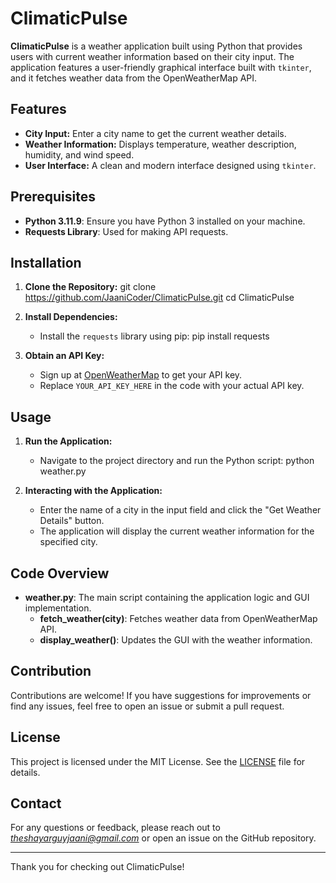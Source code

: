 # ClimaticPulse

**ClimaticPulse** is a weather application built using Python that provides users with current weather information based on their city input. The application features a user-friendly graphical interface built with `tkinter`, and it fetches weather data from the OpenWeatherMap API.

## Features

- **City Input:** Enter a city name to get the current weather details.
- **Weather Information:** Displays temperature, weather description, humidity, and wind speed.
- **User Interface:** A clean and modern interface designed using `tkinter`.

## Prerequisites

- **Python 3.11.9**: Ensure you have Python 3 installed on your machine.
- **Requests Library**: Used for making API requests.

## Installation

1. **Clone the Repository:**
   git clone https://github.com/JaaniCoder/ClimaticPulse.git
   cd ClimaticPulse

2. **Install Dependencies:**
   - Install the `requests` library using pip:
     pip install requests

3. **Obtain an API Key:**
   - Sign up at [OpenWeatherMap](https://home.openweathermap.org/users/sign_up) to get your API key.
   - Replace `YOUR_API_KEY_HERE` in the code with your actual API key.

## Usage

1. **Run the Application:**
   - Navigate to the project directory and run the Python script:
     python weather.py

2. **Interacting with the Application:**
   - Enter the name of a city in the input field and click the "Get Weather Details" button.
   - The application will display the current weather information for the specified city.

## Code Overview

- **weather.py**: The main script containing the application logic and GUI implementation.
  - **fetch_weather(city)**: Fetches weather data from OpenWeatherMap API.
  - **display_weather()**: Updates the GUI with the weather information.


## Contribution

Contributions are welcome! If you have suggestions for improvements or find any issues, feel free to open an issue or submit a pull request.

## License

This project is licensed under the MIT License. See the [LICENSE](LICENSE) file for details.

## Contact

For any questions or feedback, please reach out to *theshayarguyjaani@gmail.com* or open an issue on the GitHub repository.

---

Thank you for checking out ClimaticPulse!
